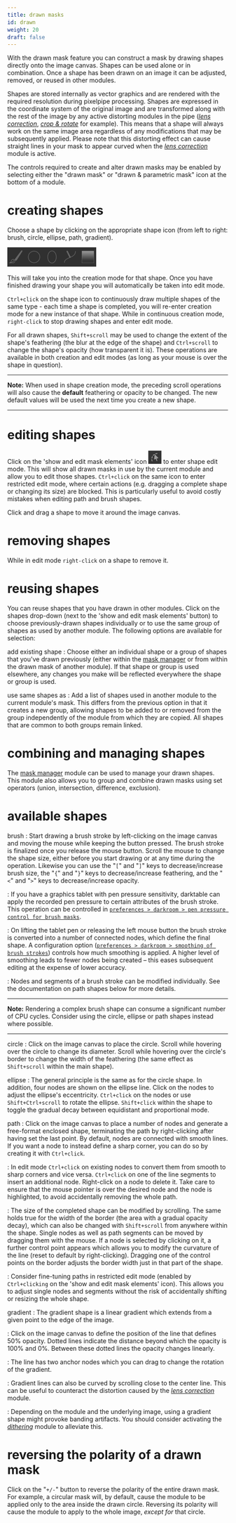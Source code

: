 ```yaml
---
title: drawn masks
id: drawn
weight: 20
draft: false
---
```


With the drawn mask feature you can construct a mask by drawing shapes directly onto the image canvas. Shapes can be used alone or in combination. Once a shape has been drawn on an image it can be adjusted, removed, or reused in other modules.

Shapes are stored internally as vector graphics and are rendered with the required resolution during pixelpipe processing. Shapes are expressed in the coordinate system of the original image and are transformed along with the rest of the image by any active distorting modules in the pipe ([_lens correction_](../../../module-reference/processing-modules/lens-correction.md), [_crop & rotate_](../../../module-reference/processing-modules/crop-rotate.md) for example). This means that a shape will always work on the same image area regardless of any modifications that may be subsequently applied.  Please note that this distorting effect can cause straight lines in your mask to appear curved when the [_lens correction_](../../../module-reference/processing-modules/lens-correction.md) module is active.

The controls required to create and alter drawn masks may be enabled by selecting either the "drawn mask" or "drawn & parametric mask" icon at the bottom of a module.

# creating shapes

Choose a shape by clicking on the appropriate shape icon (from left to right: brush, circle, ellipse, path, gradient).

![shape icons](./drawn/shape-icons.png)

This will take you into the creation mode for that shape. Once you have finished drawing your shape you will automatically be taken into edit mode. 

`Ctrl+click` on the shape icon to continuously draw multiple shapes of the same type - each time a shape is completed, you will re-enter creation mode for a new instance of that shape. While in continuous creation mode, `right-click` to stop drawing shapes and enter edit mode.

For all drawn shapes, `Shift+scroll` may be used to change the extent of the shape's feathering (the blur at the edge of the shape) and `Ctrl+scroll` to change the shape's opacity (how transparent it is). These operations are available in both creation and edit modes (as long as your mouse is over the shape in question).

---

**Note:** When used in shape creation mode, the preceding scroll operations will also cause the **default** feathering or opacity to be changed. The new default values will be used the next time you create a new shape.

---

# editing shapes

Click on the 'show and edit mask elements' icon ![show-and-edit-masks-icon](./drawn/shape-edit.png) to enter shape edit mode. This will show all drawn masks in use by the current module and allow you to edit those shapes. `Ctrl+click` on the same icon to enter restricted edit mode, where certain actions (e.g. dragging a complete shape or changing its size) are blocked. This is particularly useful to avoid costly mistakes when editing path and brush shapes.

Click and drag a shape to move it around the image canvas.

# removing shapes

While in edit mode `right-click` on a shape to remove it.

# reusing shapes

You can reuse shapes that you have drawn in other modules. Click on the shapes drop-down (next to the 'show and edit mask elements' button) to choose previously-drawn shapes individually or to use the same group of shapes as used by another module. The following options are available for selection:

add existing shape
: Choose either an individual shape or a group of shapes that you've drawn previously (either within the [mask manager](../../../module-reference/utility-modules/darkroom/mask-manager.md) or from within the drawn mask of another module). If that shape or group is used elsewhere, any changes you make will be reflected everywhere the shape or group is used.

use same shapes as
: Add a list of shapes used in another module to the current module's mask. This differs from the previous option in that it creates a new group, allowing shapes to be added to or removed from the group independently of the module from which they are copied. All shapes that are common to both groups remain linked.

# combining and managing shapes

The [mask manager](../../../module-reference/utility-modules/darkroom/mask-manager.md) module can be used to manage your drawn shapes. This module also allows you to group and combine drawn masks using set operators (union, intersection, difference, exclusion).

# available shapes

brush
: Start drawing a brush stroke by left-clicking on the image canvas and moving the mouse while keeping the button pressed. The brush stroke is finalized once you release the mouse button. Scroll the mouse to change the shape size, either before you start drawing or at any time during the operation. Likewise you can use the "`[`" and "`]`" keys to decrease/increase brush size, the "`{`" and "`}`" keys to decrease/increase feathering, and the "`<`" and "`>`" keys to decrease/increase opacity.

: If you have a graphics tablet with pen pressure sensitivity, darktable can apply the recorded pen pressure to certain attributes of the brush stroke. This operation can be controlled in [`preferences > darkroom > pen pressure control for brush masks`](../../../preferences-settings/darkroom.md).

: On lifting the tablet pen or releasing the left mouse button the brush stroke is converted into a number of connected nodes, which define the final shape. A configuration option ([`preferences > darkroom > smoothing of brush strokes`](../../../preferences-settings/darkroom.md)) controls how much smoothing is applied. A higher level of smoothing leads to fewer nodes being created – this eases subsequent editing at the expense of lower accuracy.

: Nodes and segments of a brush stroke can be modified individually. See the documentation on path shapes below for more details.

---

**Note:** Rendering a complex brush shape can consume a significant number of CPU cycles. Consider using the circle, ellipse or path shapes instead where possible.

---

circle
: Click on the image canvas to place the circle. Scroll while hovering over the circle to change its diameter. Scroll while hovering over the circle's border to change the width of the feathering (the same effect as `Shift+scroll` within the main shape).

ellipse
: The general principle is the same as for the circle shape. In addition, four nodes are shown on the ellipse line. Click on the nodes to adjust the ellipse's eccentricity. `Ctrl+click` on the nodes or use `Shift+Ctrl+scroll` to rotate the ellipse. `Shift+click` within the shape to toggle the gradual decay between equidistant and proportional mode.

path
: Click on the image canvas to place a number of nodes and generate a free-format enclosed shape, terminating the path by right-clicking after having set the last point. By default, nodes are connected with smooth lines. If you want a node to instead define a sharp corner, you can do so by creating it with `Ctrl+click`.

: In edit mode `Ctrl+click` on existing nodes to convert them from smooth to sharp corners and vice versa. `Ctrl+click` on one of the line segments to insert an additional node. Right-click on a node to delete it. Take care to ensure that the mouse pointer is over the desired node and the node is highlighted, to avoid accidentally removing the whole path.

: The size of the completed shape can be modified by scrolling. The same holds true for the width of the border (the area with a gradual opacity decay), which can also be changed with `Shift+scroll` from anywhere within the shape. Single nodes as well as path segments can be moved by dragging them with the mouse. If a node is selected by clicking on it, a further control point appears which allows you to modify the curvature of the line (reset to default by right-clicking). Dragging one of the control points on the border adjusts the border width just in that part of the shape.

: Consider fine-tuning paths in restricted edit mode (enabled by `Ctrl+clicking` on the 'show and edit mask elements' icon). This allows you to adjust single nodes and segments without the risk of accidentally shifting or resizing the whole shape. 

gradient
: The gradient shape is a linear gradient which extends from a given point to the edge of the image.

: Click on the image canvas to define the position of the line that defines 50% opacity. Dotted lines indicate the distance beyond which the opacity is 100% and 0%. Between these dotted lines the opacity changes linearly. 

: The line has two anchor nodes which you can drag to change the rotation of the gradient.

: Gradient lines can also be curved by scrolling close to the center line. This can be useful to counteract the distortion caused by the [_lens correction_](../../../module-reference/processing-modules/lens-correction.md) module. 

: Depending on the module and the underlying image, using a gradient shape might provoke banding artifacts. You should consider activating the [_dithering_](../../../module-reference/processing-modules/dithering.md) module to alleviate this.

# reversing the polarity of a drawn mask 

Click on the "`+/-`" button to reverse the polarity of the entire drawn mask. For example, a circular mask will, by default, cause the module to be applied only to the area inside the drawn circle. Reversing its polarity will cause the module to apply to the whole image, _except for_ that circle.

